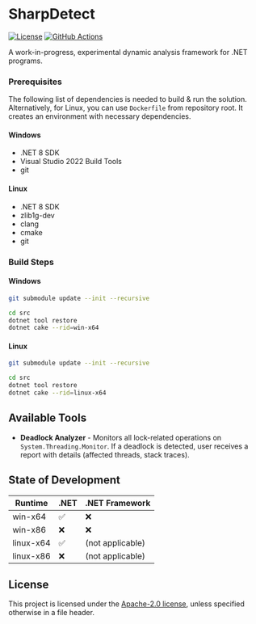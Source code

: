 # SharpDetect

[![License](https://img.shields.io/badge/License-Apache_2.0-blue.svg)](https://github.com/acizmarik/sharpdetect/LICENSE.md)
[![GitHub Actions](https://github.com/acizmarik/sharpdetect/actions/workflows/main.yml/badge.svg)](https://github.com/acizmarik/sharpdetect/actions)

A work-in-progress, experimental dynamic analysis framework for .NET programs.

### Prerequisites

The following list of dependencies is needed to build & run the solution. Alternatively, for Linux, you can use `Dockerfile` from repository root. It creates an environment with necessary dependencies.

#### Windows

* .NET 8 SDK
* Visual Studio 2022 Build Tools
* git

#### Linux

* .NET 8 SDK
* zlib1g-dev
* clang
* cmake
* git

### Build Steps

#### Windows

```bash
git submodule update --init --recursive

cd src
dotnet tool restore
dotnet cake --rid=win-x64
```

#### Linux

```bash
git submodule update --init --recursive

cd src
dotnet tool restore
dotnet cake --rid=linux-x64
```

## Available Tools

* **Deadlock Analyzer** - Monitors all lock-related operations on `System.Threading.Monitor`. If a deadlock is detected, user receives a report with details (affected threads, stack traces).

## State of Development

| Runtime   | .NET                          | .NET Framework               |
| --------- | ----------------------------- | ---------------------------- |
| win-x64   | :white_check_mark:            | :x:                          |
| win-x86   | :x:                           | :x:                          |
| linux-x64 | :white_check_mark:            | (not applicable)             |
| linux-x86 | :x:                           | (not applicable)             |

## License

This project is licensed under the [Apache-2.0 license](LICENSE), unless specified otherwise in a file header.